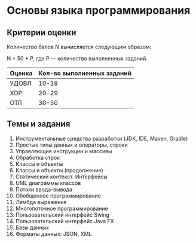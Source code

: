# Основы языка программирования

## Критерии оценки

Количество балов N вычисляется следующим образом:

N = 50 + P, где P — количество выполненных заданий.

| **Оценка** | **Кол-во выполненных заданий** |
| --- | --- |
| УДОВЛ | 10-19 |
| ХОР | 20-29 |
| ОТЛ | 30-50 |


## Темы и задания

1. Инструментальные средства разработки (JDK, IDE, Maven, Gradle)
2. Простые типы данных и операторы, строки
3. Управляющие инструкции и массивы
4. Обработка строк
5. Классы и объекты
6. Классы и объекты (продолжение)
7. Статический контекст. Интерфейсы
8. UML диаграммы классов
9. Потоки ввода-вывода
10. Обобщенное программирование
11. Лямбда выражения
12. Многопоточное программирование
13. Пользовательский интерфейс  Swing
14. Пользовательский интерфейс Java FX
15. Базы данных
16. Форматы данных: JSON, XML
